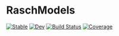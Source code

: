 # RaschModels

[![Stable](https://img.shields.io/badge/docs-stable-blue.svg)](https://p-gw.github.io/RaschModels.jl/stable/)
[![Dev](https://img.shields.io/badge/docs-dev-blue.svg)](https://p-gw.github.io/RaschModels.jl/dev/)
[![Build Status](https://github.com/p-gw/RaschModels.jl/actions/workflows/CI.yml/badge.svg?branch=main)](https://github.com/p-gw/RaschModels.jl/actions/workflows/CI.yml?query=branch%3Amain)
[![Coverage](https://codecov.io/gh/p-gw/RaschModels.jl/branch/main/graph/badge.svg)](https://codecov.io/gh/p-gw/RaschModels.jl)
